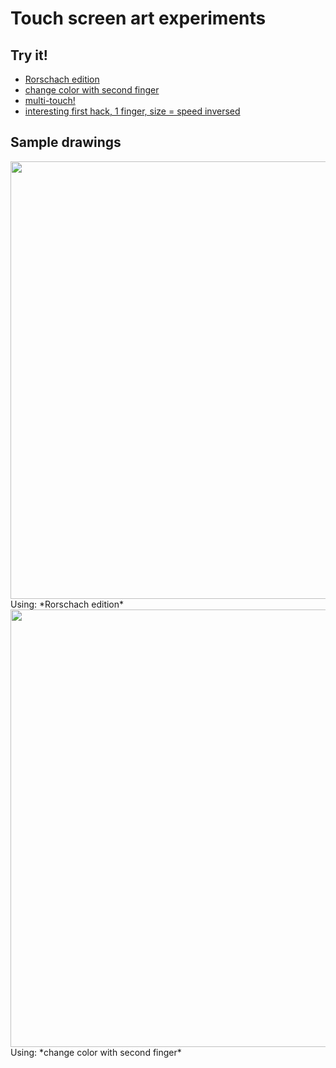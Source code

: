 # Touch screen art experiments



## Try it!

 - [Rorschach edition](http://gorbiz.com/gorbiz/touchart/commit/b751df48f173405b278e0290e810e59ab41eab0c)
 - [change color with second finger](http://gorbiz.com/gorbiz/touchart/commit/c4dd0995213a18a9dffc029906537d308988bb5a)
 - [multi-touch!](http://gorbiz.com/gorbiz/touchart/commit/4a1b96ffdc229b7a19b90766536c1111424c65e9)
 - [interesting first hack, 1 finger, size = speed inversed](http://gorbiz.com/gorbiz/touchart/commit/b0baba2bf5447548816f25f3051665903c863c8b)



## Sample drawings

<img src="https://cloud.githubusercontent.com/assets/207850/18609902/c98141ce-7d0d-11e6-87af-523739b39591.png" width="700" />
Using: *Rorschach edition*

<img src="https://cloud.githubusercontent.com/assets/207850/18609479/5a6e22f2-7d03-11e6-91be-eeb1919f402d.png" width="700" />
Using: *change color with second finger*

